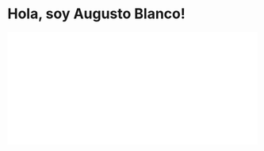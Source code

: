 # Hola, soy Augusto Blanco!

<code><img  src="https://github.com/Whit3-Devs/Whit3-Devs/blob/master/images/AboutMe.svg?raw=true" /></code>